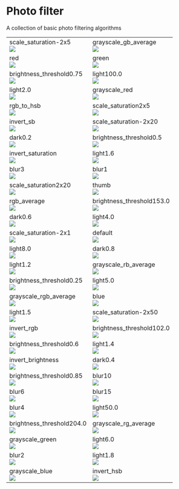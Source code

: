 Photo filter
==============
A collection of basic photo filtering algorithms
<table>
<tr><td>
scale_saturation-2x5<br/>
<img src="https://raw.github.com/kennycason/photo_filter/master/output/thumb/scale_saturation-2x5.png"/>
</td><td>
grayscale_gb_average<br/>
<img src="https://raw.github.com/kennycason/photo_filter/master/output/thumb/grayscale_gb_average.png"/>
</td></tr>
<tr><td>
red<br/>
<img src="https://raw.github.com/kennycason/photo_filter/master/output/thumb/red.png"/>
</td><td>
green<br/>
<img src="https://raw.github.com/kennycason/photo_filter/master/output/thumb/green.png"/>
</td></tr>
<tr><td>
brightness_threshold0.75<br/>
<img src="https://raw.github.com/kennycason/photo_filter/master/output/thumb/brightness_threshold0.75.png"/>
</td><td>
light100.0<br/>
<img src="https://raw.github.com/kennycason/photo_filter/master/output/thumb/light100.0.png"/>
</td></tr>
<tr><td>
light2.0<br/>
<img src="https://raw.github.com/kennycason/photo_filter/master/output/thumb/light2.0.png"/>
</td><td>
grayscale_red<br/>
<img src="https://raw.github.com/kennycason/photo_filter/master/output/thumb/grayscale_red.png"/>
</td></tr>
<tr><td>
rgb_to_hsb<br/>
<img src="https://raw.github.com/kennycason/photo_filter/master/output/thumb/rgb_to_hsb.png"/>
</td><td>
scale_saturation2x5<br/>
<img src="https://raw.github.com/kennycason/photo_filter/master/output/thumb/scale_saturation2x5.png"/>
</td></tr>
<tr><td>
invert_sb<br/>
<img src="https://raw.github.com/kennycason/photo_filter/master/output/thumb/invert_sb.png"/>
</td><td>
scale_saturation-2x20<br/>
<img src="https://raw.github.com/kennycason/photo_filter/master/output/thumb/scale_saturation-2x20.png"/>
</td></tr>
<tr><td>
dark0.2<br/>
<img src="https://raw.github.com/kennycason/photo_filter/master/output/thumb/dark0.2.png"/>
</td><td>
brightness_threshold0.5<br/>
<img src="https://raw.github.com/kennycason/photo_filter/master/output/thumb/brightness_threshold0.5.png"/>
</td></tr>
<tr><td>
invert_saturation<br/>
<img src="https://raw.github.com/kennycason/photo_filter/master/output/thumb/invert_saturation.png"/>
</td><td>
light1.6<br/>
<img src="https://raw.github.com/kennycason/photo_filter/master/output/thumb/light1.6.png"/>
</td></tr>
<tr><td>
blur3<br/>
<img src="https://raw.github.com/kennycason/photo_filter/master/output/thumb/blur3.png"/>
</td><td>
blur1<br/>
<img src="https://raw.github.com/kennycason/photo_filter/master/output/thumb/blur1.png"/>
</td></tr>
<tr><td>
scale_saturation2x20<br/>
<img src="https://raw.github.com/kennycason/photo_filter/master/output/thumb/scale_saturation2x20.png"/>
</td><td>
thumb<br/>
<img src="https://raw.github.com/kennycason/photo_filter/master/output/thumb/thumb"/>
</td></tr>
<tr><td>
rgb_average<br/>
<img src="https://raw.github.com/kennycason/photo_filter/master/output/thumb/rgb_average.png"/>
</td><td>
brightness_threshold153.0<br/>
<img src="https://raw.github.com/kennycason/photo_filter/master/output/thumb/brightness_threshold153.0.png"/>
</td></tr>
<tr><td>
dark0.6<br/>
<img src="https://raw.github.com/kennycason/photo_filter/master/output/thumb/dark0.6.png"/>
</td><td>
light4.0<br/>
<img src="https://raw.github.com/kennycason/photo_filter/master/output/thumb/light4.0.png"/>
</td></tr>
<tr><td>
scale_saturation-2x1<br/>
<img src="https://raw.github.com/kennycason/photo_filter/master/output/thumb/scale_saturation-2x1.png"/>
</td><td>
default<br/>
<img src="https://raw.github.com/kennycason/photo_filter/master/output/thumb/default.png"/>
</td></tr>
<tr><td>
light8.0<br/>
<img src="https://raw.github.com/kennycason/photo_filter/master/output/thumb/light8.0.png"/>
</td><td>
dark0.8<br/>
<img src="https://raw.github.com/kennycason/photo_filter/master/output/thumb/dark0.8.png"/>
</td></tr>
<tr><td>
light1.2<br/>
<img src="https://raw.github.com/kennycason/photo_filter/master/output/thumb/light1.2.png"/>
</td><td>
grayscale_rb_average<br/>
<img src="https://raw.github.com/kennycason/photo_filter/master/output/thumb/grayscale_rb_average.png"/>
</td></tr>
<tr><td>
brightness_threshold0.25<br/>
<img src="https://raw.github.com/kennycason/photo_filter/master/output/thumb/brightness_threshold0.25.png"/>
</td><td>
light5.0<br/>
<img src="https://raw.github.com/kennycason/photo_filter/master/output/thumb/light5.0.png"/>
</td></tr>
<tr><td>
grayscale_rgb_average<br/>
<img src="https://raw.github.com/kennycason/photo_filter/master/output/thumb/grayscale_rgb_average.png"/>
</td><td>
blue<br/>
<img src="https://raw.github.com/kennycason/photo_filter/master/output/thumb/blue.png"/>
</td></tr>
<tr><td>
light1.5<br/>
<img src="https://raw.github.com/kennycason/photo_filter/master/output/thumb/light1.5.png"/>
</td><td>
scale_saturation-2x50<br/>
<img src="https://raw.github.com/kennycason/photo_filter/master/output/thumb/scale_saturation-2x50.png"/>
</td></tr>
<tr><td>
invert_rgb<br/>
<img src="https://raw.github.com/kennycason/photo_filter/master/output/thumb/invert_rgb.png"/>
</td><td>
brightness_threshold102.0<br/>
<img src="https://raw.github.com/kennycason/photo_filter/master/output/thumb/brightness_threshold102.0.png"/>
</td></tr>
<tr><td>
brightness_threshold0.6<br/>
<img src="https://raw.github.com/kennycason/photo_filter/master/output/thumb/brightness_threshold0.6.png"/>
</td><td>
light1.4<br/>
<img src="https://raw.github.com/kennycason/photo_filter/master/output/thumb/light1.4.png"/>
</td></tr>
<tr><td>
invert_brightness<br/>
<img src="https://raw.github.com/kennycason/photo_filter/master/output/thumb/invert_brightness.png"/>
</td><td>
dark0.4<br/>
<img src="https://raw.github.com/kennycason/photo_filter/master/output/thumb/dark0.4.png"/>
</td></tr>
<tr><td>
brightness_threshold0.85<br/>
<img src="https://raw.github.com/kennycason/photo_filter/master/output/thumb/brightness_threshold0.85.png"/>
</td><td>
blur10<br/>
<img src="https://raw.github.com/kennycason/photo_filter/master/output/thumb/blur10.png"/>
</td></tr>
<tr><td>
blur6<br/>
<img src="https://raw.github.com/kennycason/photo_filter/master/output/thumb/blur6.png"/>
</td><td>
blur15<br/>
<img src="https://raw.github.com/kennycason/photo_filter/master/output/thumb/blur15.png"/>
</td></tr>
<tr><td>
blur4<br/>
<img src="https://raw.github.com/kennycason/photo_filter/master/output/thumb/blur4.png"/>
</td><td>
light50.0<br/>
<img src="https://raw.github.com/kennycason/photo_filter/master/output/thumb/light50.0.png"/>
</td></tr>
<tr><td>
brightness_threshold204.0<br/>
<img src="https://raw.github.com/kennycason/photo_filter/master/output/thumb/brightness_threshold204.0.png"/>
</td><td>
grayscale_rg_average<br/>
<img src="https://raw.github.com/kennycason/photo_filter/master/output/thumb/grayscale_rg_average.png"/>
</td></tr>
<tr><td>
grayscale_green<br/>
<img src="https://raw.github.com/kennycason/photo_filter/master/output/thumb/grayscale_green.png"/>
</td><td>
light6.0<br/>
<img src="https://raw.github.com/kennycason/photo_filter/master/output/thumb/light6.0.png"/>
</td></tr>
<tr><td>
blur2<br/>
<img src="https://raw.github.com/kennycason/photo_filter/master/output/thumb/blur2.png"/>
</td><td>
light1.8<br/>
<img src="https://raw.github.com/kennycason/photo_filter/master/output/thumb/light1.8.png"/>
</td></tr>
<tr><td>
grayscale_blue<br/>
<img src="https://raw.github.com/kennycason/photo_filter/master/output/thumb/grayscale_blue.png"/>
</td><td>
invert_hsb<br/>
<img src="https://raw.github.com/kennycason/photo_filter/master/output/thumb/invert_hsb.png"/>
</td></tr>
</table>

